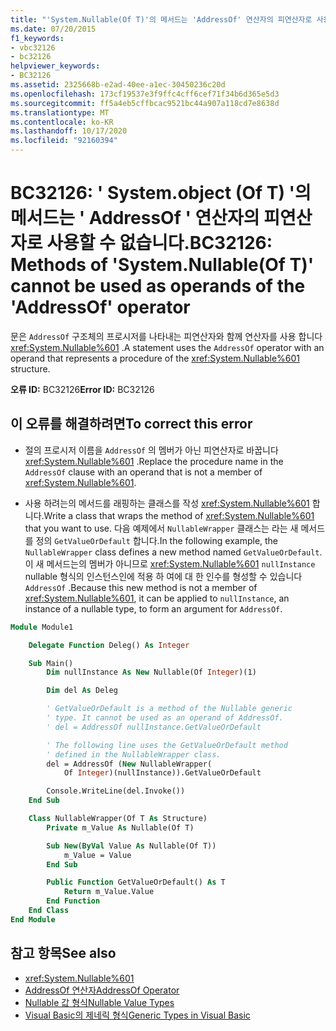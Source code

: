 ```yaml
---
title: "'System.Nullable(Of T)'의 메서드는 'AddressOf' 연산자의 피연산자로 사용할 수 없습니다."
ms.date: 07/20/2015
f1_keywords:
- vbc32126
- bc32126
helpviewer_keywords:
- BC32126
ms.assetid: 2325668b-e2ad-40ee-a1ec-30450236c20d
ms.openlocfilehash: 173cf19537e3f9ffc4cff6cef71f34b6d365e5d3
ms.sourcegitcommit: ff5a4eb5cffbcac9521bc44a907a118cd7e8638d
ms.translationtype: MT
ms.contentlocale: ko-KR
ms.lasthandoff: 10/17/2020
ms.locfileid: "92160394"
---
```

# <a name="bc32126-methods-of-systemnullableof-t-cannot-be-used-as-operands-of-the-addressof-operator"></a><span data-ttu-id="8a744-102">BC32126: ' System.object (Of T) '의 메서드는 ' AddressOf ' 연산자의 피연산자로 사용할 수 없습니다.</span><span class="sxs-lookup"><span data-stu-id="8a744-102">BC32126: Methods of 'System.Nullable(Of T)' cannot be used as operands of the 'AddressOf' operator</span></span>

<span data-ttu-id="8a744-103">문은 `AddressOf` 구조체의 프로시저를 나타내는 피연산자와 함께 연산자를 사용 합니다 <xref:System.Nullable%601> .</span><span class="sxs-lookup"><span data-stu-id="8a744-103">A statement uses the `AddressOf` operator with an operand that represents a procedure of the <xref:System.Nullable%601> structure.</span></span>

 <span data-ttu-id="8a744-104">**오류 ID:** BC32126</span><span class="sxs-lookup"><span data-stu-id="8a744-104">**Error ID:** BC32126</span></span>

## <a name="to-correct-this-error"></a><span data-ttu-id="8a744-105">이 오류를 해결하려면</span><span class="sxs-lookup"><span data-stu-id="8a744-105">To correct this error</span></span>

- <span data-ttu-id="8a744-106">절의 프로시저 이름을 `AddressOf` 의 멤버가 아닌 피연산자로 바꿉니다 <xref:System.Nullable%601> .</span><span class="sxs-lookup"><span data-stu-id="8a744-106">Replace the procedure name in the `AddressOf` clause with an operand that is not a member of <xref:System.Nullable%601>.</span></span>

- <span data-ttu-id="8a744-107">사용 하려는의 메서드를 래핑하는 클래스를 작성 <xref:System.Nullable%601> 합니다.</span><span class="sxs-lookup"><span data-stu-id="8a744-107">Write a class that wraps the method of <xref:System.Nullable%601> that you want to use.</span></span> <span data-ttu-id="8a744-108">다음 예제에서 `NullableWrapper` 클래스는 라는 새 메서드를 정의 `GetValueOrDefault` 합니다.</span><span class="sxs-lookup"><span data-stu-id="8a744-108">In the following example, the `NullableWrapper` class defines a new method named `GetValueOrDefault`.</span></span> <span data-ttu-id="8a744-109">이 새 메서드는의 멤버가 아니므로 <xref:System.Nullable%601> `nullInstance` nullable 형식의 인스턴스인에 적용 하 여에 대 한 인수를 형성할 수 있습니다 `AddressOf` .</span><span class="sxs-lookup"><span data-stu-id="8a744-109">Because this new method is not a member of <xref:System.Nullable%601>, it can be applied to `nullInstance`, an instance of a nullable type, to form an argument for `AddressOf`.</span></span>

```vb
Module Module1

    Delegate Function Deleg() As Integer

    Sub Main()
        Dim nullInstance As New Nullable(Of Integer)(1)

        Dim del As Deleg

        ' GetValueOrDefault is a method of the Nullable generic
        ' type. It cannot be used as an operand of AddressOf.
        ' del = AddressOf nullInstance.GetValueOrDefault

        ' The following line uses the GetValueOrDefault method
        ' defined in the NullableWrapper class.
        del = AddressOf (New NullableWrapper(
            Of Integer)(nullInstance)).GetValueOrDefault

        Console.WriteLine(del.Invoke())
    End Sub

    Class NullableWrapper(Of T As Structure)
        Private m_Value As Nullable(Of T)

        Sub New(ByVal Value As Nullable(Of T))
            m_Value = Value
        End Sub

        Public Function GetValueOrDefault() As T
            Return m_Value.Value
        End Function
    End Class
End Module
```

## <a name="see-also"></a><span data-ttu-id="8a744-110">참고 항목</span><span class="sxs-lookup"><span data-stu-id="8a744-110">See also</span></span>

- <xref:System.Nullable%601>
- [<span data-ttu-id="8a744-111">AddressOf 연산자</span><span class="sxs-lookup"><span data-stu-id="8a744-111">AddressOf Operator</span></span>](../operators/addressof-operator.md)
- [<span data-ttu-id="8a744-112">Nullable 값 형식</span><span class="sxs-lookup"><span data-stu-id="8a744-112">Nullable Value Types</span></span>](../../programming-guide/language-features/data-types/nullable-value-types.md)
- [<span data-ttu-id="8a744-113">Visual Basic의 제네릭 형식</span><span class="sxs-lookup"><span data-stu-id="8a744-113">Generic Types in Visual Basic</span></span>](../../programming-guide/language-features/data-types/generic-types.md)
